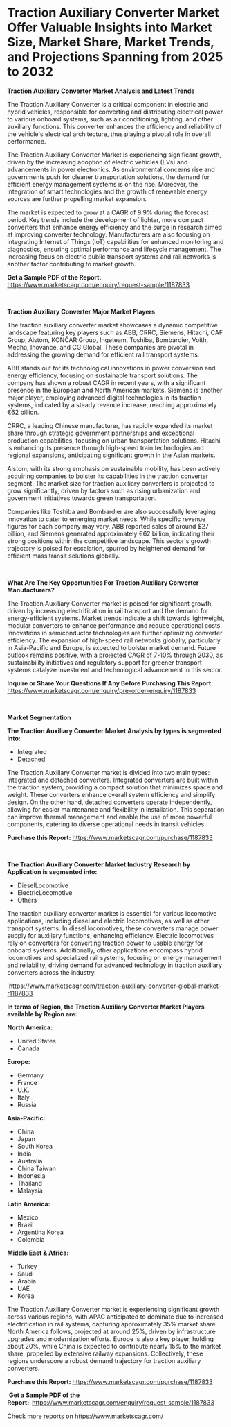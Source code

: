 <p><h1>Traction Auxiliary Converter Market Offer Valuable Insights into Market Size, Market Share, Market Trends, and Projections Spanning from 2025 to 2032</h1></p><p><strong>Traction Auxiliary Converter Market Analysis and Latest Trends</strong></p>
<p><p>The Traction Auxiliary Converter is a critical component in electric and hybrid vehicles, responsible for converting and distributing electrical power to various onboard systems, such as air conditioning, lighting, and other auxiliary functions. This converter enhances the efficiency and reliability of the vehicle's electrical architecture, thus playing a pivotal role in overall performance.</p><p>The Traction Auxiliary Converter Market is experiencing significant growth, driven by the increasing adoption of electric vehicles (EVs) and advancements in power electronics. As environmental concerns rise and governments push for cleaner transportation solutions, the demand for efficient energy management systems is on the rise. Moreover, the integration of smart technologies and the growth of renewable energy sources are further propelling market expansion.</p><p>The market is expected to grow at a CAGR of 9.9% during the forecast period. Key trends include the development of lighter, more compact converters that enhance energy efficiency and the surge in research aimed at improving converter technology. Manufacturers are also focusing on integrating Internet of Things (IoT) capabilities for enhanced monitoring and diagnostics, ensuring optimal performance and lifecycle management. The increasing focus on electric public transport systems and rail networks is another factor contributing to market growth.</p></p>
<p><strong>Get a Sample PDF of the Report:&nbsp;</strong> <a href="https://www.marketscagr.com/enquiry/request-sample/1187833?utm_campaign=3534&utm_medium=2&utm_source=Github&utm_content=ia&utm_term=30032025&utm_id=traction-auxiliary-converter">https://www.marketscagr.com/enquiry/request-sample/1187833</a></p>
<p>&nbsp;</p>
<p><strong>Traction Auxiliary Converter Major Market Players</strong></p>
<p><p>The traction auxiliary converter market showcases a dynamic competitive landscape featuring key players such as ABB, CRRC, Siemens, Hitachi, CAF Group, Alstom, KONČAR Group, Ingeteam, Toshiba, Bombardier, Voith, Medha, Inovance, and CG Global. These companies are pivotal in addressing the growing demand for efficient rail transport systems.</p><p>ABB stands out for its technological innovations in power conversion and energy efficiency, focusing on sustainable transport solutions. The company has shown a robust CAGR in recent years, with a significant presence in the European and North American markets. Siemens is another major player, employing advanced digital technologies in its traction systems, indicated by a steady revenue increase, reaching approximately €62 billion.</p><p>CRRC, a leading Chinese manufacturer, has rapidly expanded its market share through strategic government partnerships and exceptional production capabilities, focusing on urban transportation solutions. Hitachi is enhancing its presence through high-speed train technologies and regional expansions, anticipating significant growth in the Asian markets.</p><p>Alstom, with its strong emphasis on sustainable mobility, has been actively acquiring companies to bolster its capabilities in the traction converter segment. The market size for traction auxiliary converters is projected to grow significantly, driven by factors such as rising urbanization and government initiatives towards green transportation.</p><p>Companies like Toshiba and Bombardier are also successfully leveraging innovation to cater to emerging market needs. While specific revenue figures for each company may vary, ABB reported sales of around $27 billion, and Siemens generated approximately €62 billion, indicating their strong positions within the competitive landscape. This sector's growth trajectory is poised for escalation, spurred by heightened demand for efficient mass transit solutions globally.</p></p>
<p>&nbsp;</p>
<p><strong>What Are The Key Opportunities For Traction Auxiliary Converter Manufacturers?</strong></p>
<p><p>The Traction Auxiliary Converter market is poised for significant growth, driven by increasing electrification in rail transport and the demand for energy-efficient systems. Market trends indicate a shift towards lightweight, modular converters to enhance performance and reduce operational costs. Innovations in semiconductor technologies are further optimizing converter efficiency. The expansion of high-speed rail networks globally, particularly in Asia-Pacific and Europe, is expected to bolster market demand. Future outlook remains positive, with a projected CAGR of 7-10% through 2030, as sustainability initiatives and regulatory support for greener transport systems catalyze investment and technological advancement in this sector.</p></p>
<p><strong>Inquire or Share Your Questions If Any Before Purchasing This Report:</strong> <a href="https://www.marketscagr.com/enquiry/pre-order-enquiry/1187833?utm_campaign=3534&utm_medium=2&utm_source=Github&utm_content=ia&utm_term=30032025&utm_id=traction-auxiliary-converter">https://www.marketscagr.com/enquiry/pre-order-enquiry/1187833</a></p>
<p>&nbsp;</p>
<p><strong>Market Segmentation</strong></p>
<p><strong>The Traction Auxiliary Converter Market Analysis by types is segmented into:</strong></p>
<p><ul><li>Integrated</li><li>Detached</li></ul></p>
<p><p>The Traction Auxiliary Converter market is divided into two main types: integrated and detached converters. Integrated converters are built within the traction system, providing a compact solution that minimizes space and weight. These converters enhance overall system efficiency and simplify design. On the other hand, detached converters operate independently, allowing for easier maintenance and flexibility in installation. This separation can improve thermal management and enable the use of more powerful components, catering to diverse operational needs in transit vehicles.</p></p>
<p><strong>Purchase this Report:&nbsp;</strong><a href="https://www.marketscagr.com/purchase/1187833?utm_campaign=3534&utm_medium=2&utm_source=Github&utm_content=ia&utm_term=30032025&utm_id=traction-auxiliary-converter">https://www.marketscagr.com/purchase/1187833</a></p>
<p>&nbsp;</p>
<p><strong>The Traction Auxiliary Converter Market Industry Research by Application is segmented into:</strong></p>
<p><ul><li>DieselLocomotive</li><li>ElectricLocomotive</li><li>Others</li></ul></p>
<p><p>The traction auxiliary converter market is essential for various locomotive applications, including diesel and electric locomotives, as well as other transport systems. In diesel locomotives, these converters manage power supply for auxiliary functions, enhancing efficiency. Electric locomotives rely on converters for converting traction power to usable energy for onboard systems. Additionally, other applications encompass hybrid locomotives and specialized rail systems, focusing on energy management and reliability, driving demand for advanced technology in traction auxiliary converters across the industry.</p></p>
<p><a href="https://www.marketscagr.com/traction-auxiliary-converter-global-market-r1187833?utm_campaign=3534&utm_medium=2&utm_source=Github&utm_content=ia&utm_term=30032025&utm_id=traction-auxiliary-converter">&nbsp;https://www.marketscagr.com/traction-auxiliary-converter-global-market-r1187833</a></p>
<p><strong>In terms of Region, the Traction Auxiliary Converter Market Players available by Region are:</strong></p>
<p>
    <p> <strong> North America: </strong>
        <ul>
            <li>United States</li>
            <li>Canada</li>
        </ul>
        </p> 
    <p> <strong> Europe: </strong>
        <ul>
            <li>Germany</li>
            <li>France</li>
            <li>U.K.</li>
            <li>Italy</li>
            <li>Russia</li>
        </ul>
        </p> 
    <p> <strong> Asia-Pacific: </strong>
        <ul>
            <li>China</li>
            <li>Japan</li>
            <li>South Korea</li>
            <li>India</li>
            <li>Australia</li>
            <li>China Taiwan</li>
            <li>Indonesia</li>
            <li>Thailand</li>
            <li>Malaysia</li>
        </ul>
        </p> 
    <p> <strong> Latin America: </strong>
        <ul>
            <li>Mexico</li>
            <li>Brazil</li>
            <li>Argentina Korea</li>
            <li>Colombia</li>
        </ul>
        </p> 
    <p> <strong> Middle East & Africa: </strong>
        <ul>
            <li>Turkey</li>
            <li>Saudi</li>
            <li>Arabia</li>
            <li>UAE</li>
            <li>Korea</li>
        </ul>
    </p>
    </p>
<p><p>The Traction Auxiliary Converter market is experiencing significant growth across various regions, with APAC anticipated to dominate due to increased electrification in rail systems, capturing approximately 35% market share. North America follows, projected at around 25%, driven by infrastructure upgrades and modernization efforts. Europe is also a key player, holding about 20%, while China is expected to contribute nearly 15% to the market share, propelled by extensive railway expansions. Collectively, these regions underscore a robust demand trajectory for traction auxiliary converters.</p></p>
<p><strong>Purchase this Report: </strong><a href="https://www.marketscagr.com/purchase/1187833?utm_campaign=3534&utm_medium=2&utm_source=Github&utm_content=ia&utm_term=30032025&utm_id=traction-auxiliary-converter">https://www.marketscagr.com/purchase/1187833</a></p>
<p>&nbsp;<strong>Get a Sample PDF of the Report:&nbsp;&nbsp;</strong><a href="https://www.marketscagr.com/enquiry/request-sample/1187833?utm_campaign=3534&utm_medium=2&utm_source=Github&utm_content=ia&utm_term=30032025&utm_id=traction-auxiliary-converter">https://www.marketscagr.com/enquiry/request-sample/1187833</a></p>
<p><strong></strong></p>
<p>Check more reports on <a href="https://www.marketscagr.com/?utm_campaign=3534&utm_medium=2&utm_source=Github&utm_content=ia&utm_term=30032025&utm_id=traction-auxiliary-converter">https://www.marketscagr.com/</a></p>